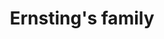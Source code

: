 ---
title: "Ernsting's family"
url: /frankfurt-am-main/ernstings-family-leipziger-strasse/
shop: Kleidung
---